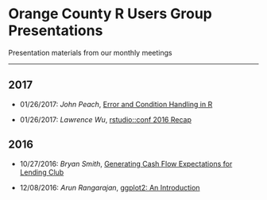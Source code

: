 # Orange County R Users Group Presentations #

Presentation materials from our monthly meetings

---

## 2017 ##

* 01/26/2017: *John Peach*, [Error and Condition Handling in R]()

* 01/26/2017: *Lawrence Wu*, [rstudio::conf 2016 Recap](https://github.com/ocrug/presentations/tree/master/rstudio_conf_2016_recap)


## 2016 ##

* 10/27/2016: *Bryan Smith*, [Generating Cash Flow Expectations for Lending Club](https://github.com/ocrug/presentations/tree/master/lending-club-cash-flow)

* 12/08/2016: *Arun Rangarajan*, [ggplot2: An Introduction](https://github.com/ocrug/presentations/tree/master/ggplot2_intro_161208) 